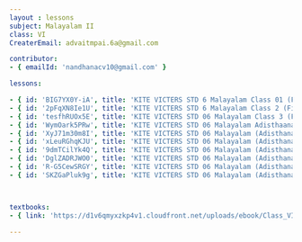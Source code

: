 ```yaml
--- 
layout : lessons 
subject: Malayalam II
class: VI
CreaterEmail: advaitmpai.6a@gmail.com

contributor: 
- { emailId: 'nandhanacv10@gmail.com' }

lessons: 

- { id: 'BIG7YX0Y-iA', title: 'KITE VICTERS STD 6 Malayalam Class 01 (First Bell-ഫസ്റ്റ് ബെല്‍)' }
- { id: '2pFqXN8Ie1U', title: 'KITE VICTERS STD 6 Malayalam Class 2 (First Bell-ഫസ്റ്റ് ബെല്‍)' }
- { id: 'tesfhRUOx5E', title: 'KITE VICTERS STD 06 Malayalam Class 3 (First Bell-ഫസ്റ്റ് ബെല്‍)' }
- { id: 'WymOark5PRw', title: 'KITE VICTERS STD 06 Malayalam Adisthaana p-aadavali Class 04 (First Bell-ഫസ്റ്റ് ബെല്‍)' }
- { id: 'XyJ71m30m8I', title: 'KITE VICTERS STD 06 Malayalam (Adisthanapaadam) Class 05 (First Bell-ഫസ്റ്റ് ബെല്‍)' }
- { id: 'xLeuRGhqKJU', title: 'KITE VICTERS STD 06 Malayalam (Adisthana paadam) Class 06 (First Bell-ഫസ്റ്റ് ബെല്‍)' }
- { id: '9dmTCilYk4Q', title: 'KITE VICTERS STD 06 Malayalam (Adisthana paadam) Class 07 (First Bell-ഫസ്റ്റ് ബെല്‍)' }
- { id: 'DglZADRJWO0', title: 'KITE VICTERS STD 06 Malayalam (Adisthana paadam) Class 08 (First Bell-ഫസ്റ്റ് ബെല്‍)' }
- { id: 'R-G5CewSRGY', title: 'KITE VICTERS STD 06 Malayalam (Adisthana paadam) Class 09 (First Bell-ഫസ്റ്റ് ബെല്‍)' }
- { id: 'SKZGaPluk9g', title: 'KITE VICTERS STD 06 Malayalam (Adisthana paadam) Class 10 (First Bell-ഫസ്റ്റ് ബെല്‍)' }



textbooks:
- { link: 'https://d1v6qmyxzkp4v1.cloudfront.net/uploads/ebook/Class_VI/Malayalam_BT/MalayalamBT.pdf', title: ' Malayalam II' , medium: '' }

--- 
```

